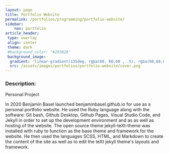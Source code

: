 ```yaml
---
layout: page
title: Portfolio Website
permalink: /portfolios/programming/portfolio-website/
sidebar:
    nav: portfolio
article_header:
 type: overlay
 align: center
 theme: dark
 #background_color: '#203028'
 background_image:
  gradient: 'linear-gradient(135deg, rgba(60, 60,60 , .5), rgba(60,60,60, .5))'
  src: /assets/images/portfolios/portfolio-website/cover.png
---
```


### Description:
Personal Project

In 2020 Benjamin Basel launched benjaminbasel.github.io for use as a personal portfolio website. He used the Ruby language along with the software: Git bash, Github Desktop, Github Pages, Visual Studio Code, and Jekyll in order to set up the development environment and as as well as hosting of the website. The open source theme jekyll-teXt-theme was installed with ruby to function as the base theme and framework for the website. He then used the languages SCSS, HTML, and Markdown to create the content of the site as well as to edit the teXt jekyll theme's layouts and framework.

